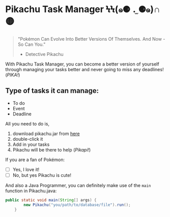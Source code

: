 # Pikachu Task Manager ϞϞ(๑⚈ ․̫ ⚈๑)∩ 🟡

> "Pokémon Can Evolve Into Better Versions Of Themselves. And Now - So Can You." 
> - Detective Pikachu

With Pikachu Task Manager, you can become a better version of yourself through managing your tasks better and never going to miss any deadlines! (*PIKA!*)

## Type of tasks it can manage:
* To do
* Event
* Deadline

All you need to do is,
1. download pikachu.jar from [here](https://github.com/optionalemon/ip/releases/tag/A-Jar)
2. double-click it
3. Add in your tasks
4. Pikachu will be there to help (*Pikapi!*)

If you are a fan of Pokémon:
- [ ] Yes, I love it!
- [ ] No, but yes Pikachu is cute!

And also a Java Programmer, you can definitely make use of the <code>main</code> function in Pikachu.java:
```java
public static void main(String[] args) {
        new Pikachu("you/path/to/database/file").run();
    }
```